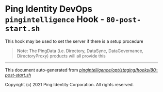 
# Ping Identity DevOps `pingintelligence` Hook - `80-post-start.sh`
 This hook may be used to set the server if there is a setup procedure
 >Note: The PingData (i.e. Directory, DataSync, DataGovernance, DirectoryProxy)
 products will all provide this

---
This document auto-generated from _[pingintelligence/opt/staging/hooks/80-post-start.sh](https://github.com/pingidentity/pingidentity-docker-builds/blob/master/pingintelligence/opt/staging/hooks/80-post-start.sh)_

Copyright (c) 2021 Ping Identity Corporation. All rights reserved.
